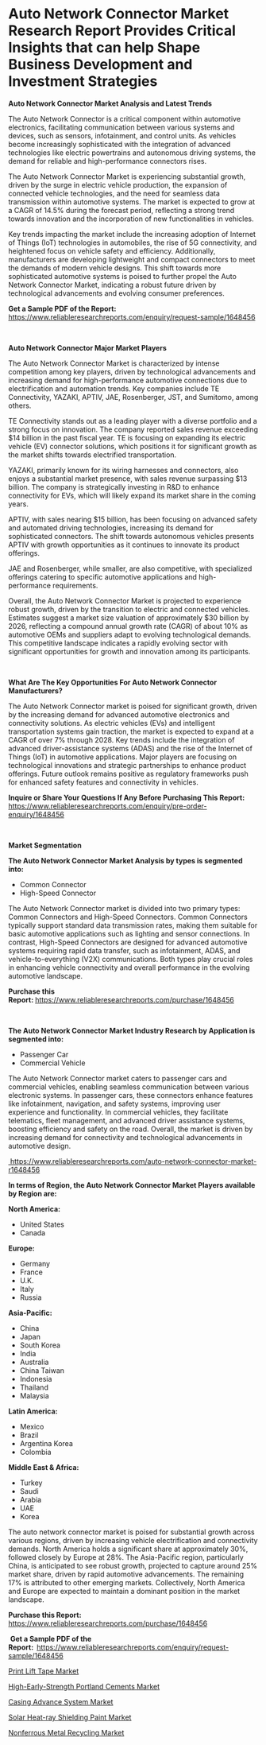 <p><h1>Auto Network Connector Market Research Report Provides Critical Insights that can help Shape Business Development and Investment Strategies</h1></p><p><strong>Auto Network Connector Market Analysis and Latest Trends</strong></p>
<p><p>The Auto Network Connector is a critical component within automotive electronics, facilitating communication between various systems and devices, such as sensors, infotainment, and control units. As vehicles become increasingly sophisticated with the integration of advanced technologies like electric powertrains and autonomous driving systems, the demand for reliable and high-performance connectors rises.</p><p>The Auto Network Connector Market is experiencing substantial growth, driven by the surge in electric vehicle production, the expansion of connected vehicle technologies, and the need for seamless data transmission within automotive systems. The market is expected to grow at a CAGR of 14.5% during the forecast period, reflecting a strong trend towards innovation and the incorporation of new functionalities in vehicles.</p><p>Key trends impacting the market include the increasing adoption of Internet of Things (IoT) technologies in automobiles, the rise of 5G connectivity, and heightened focus on vehicle safety and efficiency. Additionally, manufacturers are developing lightweight and compact connectors to meet the demands of modern vehicle designs. This shift towards more sophisticated automotive systems is poised to further propel the Auto Network Connector Market, indicating a robust future driven by technological advancements and evolving consumer preferences.</p></p>
<p><strong>Get a Sample PDF of the Report:&nbsp;</strong> <a href="https://www.reliableresearchreports.com/enquiry/request-sample/1648456?utm_campaign=1471&utm_medium=2&utm_source=Github&utm_content=ia&utm_term=15102024&utm_id=auto-network-connector">https://www.reliableresearchreports.com/enquiry/request-sample/1648456</a></p>
<p>&nbsp;</p>
<p><strong>Auto Network Connector Major Market Players</strong></p>
<p><p>The Auto Network Connector Market is characterized by intense competition among key players, driven by technological advancements and increasing demand for high-performance automotive connections due to electrification and automation trends. Key companies include TE Connectivity, YAZAKI, APTIV, JAE, Rosenberger, JST, and Sumitomo, among others.</p><p>TE Connectivity stands out as a leading player with a diverse portfolio and a strong focus on innovation. The company reported sales revenue exceeding $14 billion in the past fiscal year. TE is focusing on expanding its electric vehicle (EV) connector solutions, which positions it for significant growth as the market shifts towards electrified transportation.</p><p>YAZAKI, primarily known for its wiring harnesses and connectors, also enjoys a substantial market presence, with sales revenue surpassing $13 billion. The company is strategically investing in R&D to enhance connectivity for EVs, which will likely expand its market share in the coming years.</p><p>APTIV, with sales nearing $15 billion, has been focusing on advanced safety and automated driving technologies, increasing its demand for sophisticated connectors. The shift towards autonomous vehicles presents APTIV with growth opportunities as it continues to innovate its product offerings.</p><p>JAE and Rosenberger, while smaller, are also competitive, with specialized offerings catering to specific automotive applications and high-performance requirements.</p><p>Overall, the Auto Network Connector Market is projected to experience robust growth, driven by the transition to electric and connected vehicles. Estimates suggest a market size valuation of approximately $30 billion by 2026, reflecting a compound annual growth rate (CAGR) of about 10% as automotive OEMs and suppliers adapt to evolving technological demands. This competitive landscape indicates a rapidly evolving sector with significant opportunities for growth and innovation among its participants.</p></p>
<p>&nbsp;</p>
<p><strong>What Are The Key Opportunities For Auto Network Connector Manufacturers?</strong></p>
<p><p>The Auto Network Connector market is poised for significant growth, driven by the increasing demand for advanced automotive electronics and connectivity solutions. As electric vehicles (EVs) and intelligent transportation systems gain traction, the market is expected to expand at a CAGR of over 7% through 2028. Key trends include the integration of advanced driver-assistance systems (ADAS) and the rise of the Internet of Things (IoT) in automotive applications. Major players are focusing on technological innovations and strategic partnerships to enhance product offerings. Future outlook remains positive as regulatory frameworks push for enhanced safety features and connectivity in vehicles.</p></p>
<p><strong>Inquire or Share Your Questions If Any Before Purchasing This Report:</strong> <a href="https://www.reliableresearchreports.com/enquiry/pre-order-enquiry/1648456?utm_campaign=1471&utm_medium=2&utm_source=Github&utm_content=ia&utm_term=15102024&utm_id=auto-network-connector">https://www.reliableresearchreports.com/enquiry/pre-order-enquiry/1648456</a></p>
<p>&nbsp;</p>
<p><strong>Market Segmentation</strong></p>
<p><strong>The Auto Network Connector Market Analysis by types is segmented into:</strong></p>
<p><ul><li>Common Connector</li><li>High-Speed Connector</li></ul></p>
<p><p>The Auto Network Connector market is divided into two primary types: Common Connectors and High-Speed Connectors. Common Connectors typically support standard data transmission rates, making them suitable for basic automotive applications such as lighting and sensor connections. In contrast, High-Speed Connectors are designed for advanced automotive systems requiring rapid data transfer, such as infotainment, ADAS, and vehicle-to-everything (V2X) communications. Both types play crucial roles in enhancing vehicle connectivity and overall performance in the evolving automotive landscape.</p></p>
<p><strong>Purchase this Report:&nbsp;</strong><a href="https://www.reliableresearchreports.com/purchase/1648456?utm_campaign=1471&utm_medium=2&utm_source=Github&utm_content=ia&utm_term=15102024&utm_id=auto-network-connector">https://www.reliableresearchreports.com/purchase/1648456</a></p>
<p>&nbsp;</p>
<p><strong>The Auto Network Connector Market Industry Research by Application is segmented into:</strong></p>
<p><ul><li>Passenger Car</li><li>Commercial Vehicle</li></ul></p>
<p><p>The Auto Network Connector market caters to passenger cars and commercial vehicles, enabling seamless communication between various electronic systems. In passenger cars, these connectors enhance features like infotainment, navigation, and safety systems, improving user experience and functionality. In commercial vehicles, they facilitate telematics, fleet management, and advanced driver assistance systems, boosting efficiency and safety on the road. Overall, the market is driven by increasing demand for connectivity and technological advancements in automotive design.</p></p>
<p><a href="https://www.reliableresearchreports.com/auto-network-connector-market-r1648456?utm_campaign=1471&utm_medium=2&utm_source=Github&utm_content=ia&utm_term=15102024&utm_id=auto-network-connector">&nbsp;https://www.reliableresearchreports.com/auto-network-connector-market-r1648456</a></p>
<p><strong>In terms of Region, the Auto Network Connector Market Players available by Region are:</strong></p>
<p>
    <p> <strong> North America: </strong>
        <ul>
            <li>United States</li>
            <li>Canada</li>
        </ul>
        </p> 
    <p> <strong> Europe: </strong>
        <ul>
            <li>Germany</li>
            <li>France</li>
            <li>U.K.</li>
            <li>Italy</li>
            <li>Russia</li>
        </ul>
        </p> 
    <p> <strong> Asia-Pacific: </strong>
        <ul>
            <li>China</li>
            <li>Japan</li>
            <li>South Korea</li>
            <li>India</li>
            <li>Australia</li>
            <li>China Taiwan</li>
            <li>Indonesia</li>
            <li>Thailand</li>
            <li>Malaysia</li>
        </ul>
        </p> 
    <p> <strong> Latin America: </strong>
        <ul>
            <li>Mexico</li>
            <li>Brazil</li>
            <li>Argentina Korea</li>
            <li>Colombia</li>
        </ul>
        </p> 
    <p> <strong> Middle East & Africa: </strong>
        <ul>
            <li>Turkey</li>
            <li>Saudi</li>
            <li>Arabia</li>
            <li>UAE</li>
            <li>Korea</li>
        </ul>
    </p>
    </p>
<p><p>The auto network connector market is poised for substantial growth across various regions, driven by increasing vehicle electrification and connectivity demands. North America holds a significant share at approximately 30%, followed closely by Europe at 28%. The Asia-Pacific region, particularly China, is anticipated to see robust growth, projected to capture around 25% market share, driven by rapid automotive advancements. The remaining 17% is attributed to other emerging markets. Collectively, North America and Europe are expected to maintain a dominant position in the market landscape.</p></p>
<p><strong>Purchase this Report: </strong><a href="https://www.reliableresearchreports.com/purchase/1648456?utm_campaign=1471&utm_medium=2&utm_source=Github&utm_content=ia&utm_term=15102024&utm_id=auto-network-connector">https://www.reliableresearchreports.com/purchase/1648456</a></p>
<p>&nbsp;<strong>Get a Sample PDF of the Report:&nbsp;&nbsp;</strong><a href="https://www.reliableresearchreports.com/enquiry/request-sample/1648456?utm_campaign=1471&utm_medium=2&utm_source=Github&utm_content=ia&utm_term=15102024&utm_id=auto-network-connector">https://www.reliableresearchreports.com/enquiry/request-sample/1648456</a></p>
<p><strong></strong></p>
<p><p><a href="https://www.linkedin.com/pulse/global-print-lift-tape-market-analysis-key-trends-future-projections-d6ndc?utm_campaign=1471&utm_medium=2&utm_source=Github&utm_content=ia&utm_term=15102024&utm_id=auto-network-connector">Print Lift Tape Market</a></p><p><a href="https://www.linkedin.com/pulse/high-early-strength-portland-cements-sector-surge-108-growth-4kfwe?utm_campaign=1471&utm_medium=2&utm_source=Github&utm_content=ia&utm_term=15102024&utm_id=auto-network-connector">High-Early-Strength Portland Cements Market</a></p><p><a href="https://www.linkedin.com/pulse/casing-advance-system-market-opportunities-emerging-global-tjsve?utm_campaign=1471&utm_medium=2&utm_source=Github&utm_content=ia&utm_term=15102024&utm_id=auto-network-connector">Casing Advance System Market</a></p><p><a href="https://www.linkedin.com/pulse/surfing-solar-heat-ray-shielding-paint-wave-riding-market-currents-elane?utm_campaign=1471&utm_medium=2&utm_source=Github&utm_content=ia&utm_term=15102024&utm_id=auto-network-connector">Solar Heat-ray Shielding Paint Market</a></p><p><a href="https://www.linkedin.com/pulse/nonferrous-metal-recycling-market-forecasts-trends-impact-aiede?utm_campaign=1471&utm_medium=2&utm_source=Github&utm_content=ia&utm_term=15102024&utm_id=auto-network-connector">Nonferrous Metal Recycling Market</a></p></p>